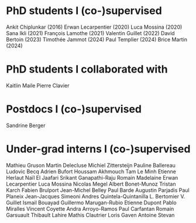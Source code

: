 # PhD students I (co-)supervised
Ankit Chiplunkar (2016)
Erwan Lecarpentier (2020)
Luca Mossina (2020)
Sana Ikli (2021)
François Lamothe (2021)
Valentin Guillet (2022)
David Bertoin (2023)
Timothée Jammot (2024)
Paul Templier (2024)
Brice Martin (2024)

# PhD students I collaborated with
Kaitlin Maile 
Pierre Clavier

# Postdocs I (co-)supervised
Sandrine Berger

# Under-grad interns I (co-)supervised
Mathieu Gruson
Martin Delecluse
Michiel Zittersteijn
Pauline Ballereau
Ludovic Becq
Adrien Bufort
Houssam Akhmouch 
Tam Le Minh
Etienne Herlaut
Naïl El Jaafari
Srikant Ganapathi-Raju
Romain Madelaine
Erwan Lecarpentier
Luca Mossina
Nicolas Megel
Albert Bonet-Munoz
Tristan Karch
Fabien Brulport
Jean-Michel Belley
Paul Barde
Augustin Parjadis
Paul Planeix
Jean-Jacques Simeoni
Andres Quintela-Quintanilla
L. Bertomier
V. Guillet
Ismail Bouayad
Guillermo Marugan-Rubio
Etienne Dupont
Pablo Miralles
Vincent Coyette
Andra Arroyo-Ramos
Paul Carfantan
Romain Garsuault
Thibault Lahire
Mathis Clautrier
Loris Gaven
Antoine Stevan
